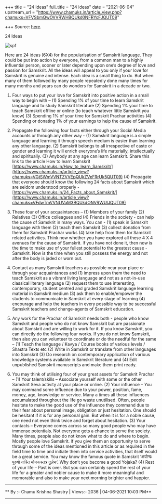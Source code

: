 +++
title = "24 Ideas"
full_title = "24 Ideas"
date = "2021-06-04"
upstream_url = "https://www.chamuks.in/article_view.php?chamuks=VFVSbmQwOVVRWHBQUkd0NFRYcFJQUT09"

+++
Source: [here](https://www.chamuks.in/article_view.php?chamuks=VFVSbmQwOVVRWHBQUkd0NFRYcFJQUT09).

24 Ideas 



![spf](article_img/CHAMU-162282443424%20ideas.jpg)

Here are 24 ideas (6X4) for the popularisation of Samskrit language.
They could be put into action by everyone, from a common man to a highly
influential person, sooner or later depending upon one’s degree of love
and passion for Samskrit. All the ideas will appeal to you only if your
love for Samskrit is genuine and intense. Each idea is a small thing to
do. But when many of them followed by many people repeatedly done many
times for many months and years can do wonders for Samskrit in a decade
or two.  
  
1. Four ways to put your love for Samskrit into positive action in a
small way to begin with – (1) Spending 1% of your time to learn Samskrit
language and to study Samskrit literature (2) Spending 1% your time to
teach Samskrit offline or online (to teach whatever little Samskrit you
know) (3) Spending 1% of your time for Samskrit Prachar activities (4)
Spending or donating 1% of your earnings to help the cause of
Samskrit.  
  
2. Propagate the following four facts either through your Social Media
accounts or through any other way - (1) Samskrit language is a simple
language and learning it through speech medium is easier than learning
any other language. (2) Samskrit belongs to all irrespective of caste or
gender and learning it will enrich everyone’s life materially,
intellectually and spiritually. (3) Anybody at any age can learn
Samskrit. Share this link to the article How to learn Samskrit
[https://www.chamuks.in/How_to_learn_Samskrit/](https://www.chamuks.in/article_view?chamuks=VGtSWmVVNTZVVEpQUkZVeFRrUk5QUT09)
(4) Propagate that everyone should know the following 24 facts about
Samskrit which are seldom understood properly -
[https://www.chamuks.in/24_Facts_about_Samskrit/](https://www.chamuks.in/article_view?chamuks=VFdwTmVVNUVaM3BQUkdONVRWUlJQUT09)  
  
3. These four of your acquaintances – (1) Members of your family (2)
Relatives (3) Office colleagues and (4) Friends in the society - can
help the cause of Samskrit in many ways. You can - (1) speak in Samskrit
language with them (2) teach them Samskrit (3) collect donation from
them for Samskrit Prachar works (4) take help from them for Samskrit
related activities. Think now whether you have explored all these 4 X 4
avenues for the cause of Samskrit. If you have not done it, then now is
the time to make use of your fullest potential to the greatest cause -
Samskrit. Now is the time when you still possess the energy and not
after the body is jaded or worn out.  
  
4. Contact as many Samskrit teachers as possible near your place or
through your acquaintances and (1) impress upon them the need to teach
Samskrit as a vibrant living language and not as a not-in-use classical
literary language (2) request them to use interesting, contemporary,
student centred and graded Samskrit language learning material in
Samskrit medium (3) ask them to enable/empower the students to
communicate in Samskrit at every stage of learning (4) encourage and
help the teachers in every possible way to be successful Samskrit
teachers and change-agents of Samskrit education.  
  
5. Any work for the Prachar of Samskrit needs both - people who know
Samskrit and people who do not know Samskrit but are passionate about
Samskrit and are willing to work for it. If you know Samskrit, you can
directly do the following four works. If you do not know Samskrit, then
also you can volunteer to coordinate or do the needful for the same –
(1) Teach the language / Kavya / Course books of various levels /
Shastra Texts etc (2) Write in Samskrit or translate from other
languages into Samskrit (3) Do research on contemporary application of
various knowledge systems available in Samskrit literature and (4) Edit
unpublished Samskrit manuscripts and make them print ready.  
  
6. You may think of utilising four of your great assets for Samskrit
Prachar – (1) Your talent/skills – Associate yourself with some or the
other Samskrit Seva activity at your place or online. (2) Your influence
– You may command some influence due to your power, position, fame,
money, age, knowledge or service. Many a times all these influences
accumulated throughout the life go waste unutilised. Often, people
hesitate to make the good use of the influence they command due to their
fear about personal image, obligation or just hesitation. One should be
hesitant if it is for any personal gain. But when it is for a noble
cause, one need not even think twice and forget about hesitation. (3)
Your contacts – Everyone comes across so many good people who may have
immense potentials. Not everyone gets a chance to serve the society.
Many times, people also do not know what to do and where to begin.
Mostly people love Samskrit. If you give them an opportunity to serve
through some of the ideas mentioned in this article or as required in
the field time to time and initiate them into service activities, that
itself would be a great service. You may know the famous quote in
Samskrit ‘अयोग्यः पुरुषो नास्ति योजकस्तत्र दुर्लभः’. Why don’t you
become a good Yojaka? (4) Rest of your life – Past is over. But you can
certainly spend the rest of your life for a greater and nobler cause to
make it more meaningful and memorable and also to make your next morning
brighter and happier.  

------------------------------------------------------------------------

** By :- Chamu Krishna Shastry \| Views:- 2036 \| 04-06-2021 10:03
PM**  

------------------------------------------------------------------------

